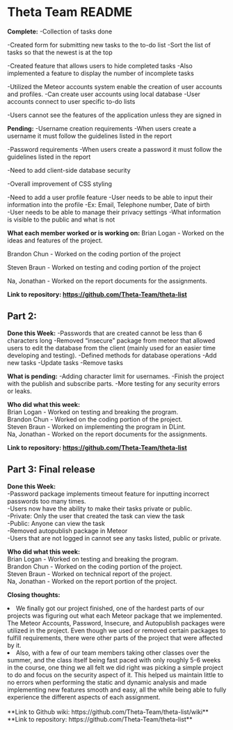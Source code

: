 **<h1>Theta Team README</h1>**

**Complete:**
  -Collection of tasks done
  
  -Created form for submitting new tasks to the to-do list
      -Sort the list of tasks so that the newest is at the top
      
  -Created feature that allows users to hide completed tasks
      -Also implemented a feature to display the number of incomplete tasks
      
  -Utilized the Meteor accounts system enable the creation of user accounts and profiles.
      -Can create user accounts using local database
           -User accounts connect to user specific to-do lists
           
  -Users cannot see the features of the application unless they are signed in


**Pending:**
  -Username creation requirements
      -When users create a username it must follow the guidelines listed in the report
      
  -Password requirements 
      -When users create a password it must follow the guidelines listed in the report
      
  -Need to add client-side database security
  
  -Overall improvement of CSS styling
  
  -Need to add a user profile feature
      -User needs to be able to input their information into the profile
          -Ex: Email, Telephone number, Date of birth    
      -User needs to be able to manage their privacy settings
          -What information is visible to the public and what is not

**What each member worked or is working on:**
Brian Logan - Worked on the ideas and features of the project.

Brandon Chun - Worked on the coding portion of the project

Steven Braun - Worked on testing and coding portion of the project

Na, Jonathan - Worked on the report documents for the assignments. 


**Link to repository: https://github.com/Theta-Team/theta-list**

**<h2>Part 2:</h2>**

**Done this Week:**
-Passwords that are created cannot be less than 6 characters long
-Removed “insecure” package from meteor that allowed users to edit the database from the client (mainly used for an easier time developing and testing).
-Defined methods for database operations 
  -Add new tasks
  -Update tasks
  -Remove tasks

**What is pending:**
-Adding character limit for usernames.
-Finish the project with the publish and subscribe parts.
-More testing for any security errors or leaks. 

**Who did what this week:**<br>
Brian Logan - Worked on testing and breaking the program.<br>
Brandon Chun - Worked on the coding portion of the project.<br>
Steven Braun - Worked on implementing the program in DLint.<br>
Na, Jonathan - Worked on the report documents for the assignments.


**Link to repository: https://github.com/Theta-Team/theta-list** 

**<h2>Part 3: Final release</h2>**

**Done this Week:**<br>
-Password package implements timeout feature for inputting incorrect passwords too many times.<br>
-Users now have the ability to make their tasks private or public.<br>
  -Private: Only the user that created the task can view the task<br>
  -Public: Anyone can view the task<br>
-Removed autopublish package in Meteor<br>
  -Users that are not logged in cannot see any tasks listed, public or private.<br>

**Who did what this week:**<br>
Brian Logan - Worked on testing and breaking the program.<br>
Brandon Chun - Worked on the coding portion of the project.<br>
Steven Braun - Worked on technical report of the project.<br>
Na, Jonathan - Worked on the report portion of the project.<br>

**Closing thoughts:**
<li>We finally got our project finished, one of the hardest parts of our projects was figuring out what each Meteor package that we implemented. The Meteor Accounts, Password, Insecure, and Autopublish packages were utilized in the project. Even though we used or removed certain packages to fulfill requirements, there were other parts of the project that were affected by it. </li>
<li>Also, with a few of our team members taking other classes over the summer, and the class itself being fast paced with only roughly 5-6 weeks in the course,  one thing we all felt we did right was picking a simple project to do and focus on the security aspect of it. This helped us maintain little to no errors when performing the static and dynamic analysis and made implementing new features smooth and easy, all the while being able to fully experience the different aspects of each assignment.</li>

<br>
**Link to Github wiki: https://github.com/Theta-Team/theta-list/wiki**<br>
**Link to repository: https://github.com/Theta-Team/theta-list**<br>

